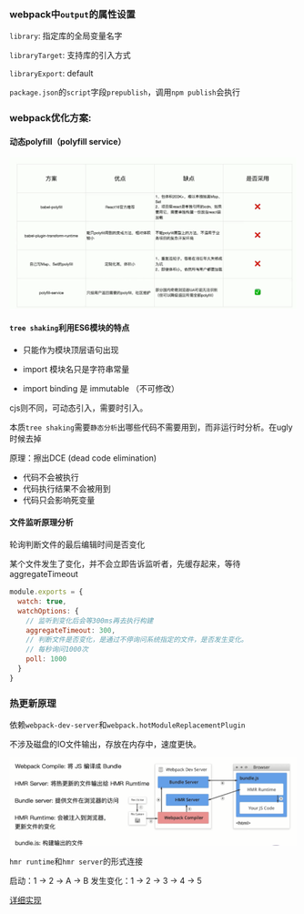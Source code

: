 ### webpack中`output`的属性设置

`library`: 指定库的全局变量名字

`libraryTarget`: 支持库的引入方式

`libraryExport`: default

`package.json`的`script`字段`prepublish`，调用`npm publish`会执行



### webpack优化方案:

#### 动态polyfill（polyfill service）
![1](./docs/1.png)


#### `tree shaking`利用ES6模块的特点
  - 只能作为模块顶层语句出现

  - import 模块名只是字符串常量 

  - import binding 是 immutable （不可修改） 

cjs则不同，可动态引入，需要时引入。

本质`tree shaking`需要`静态分析`出哪些代码不需要用到，而非运行时分析。在ugly时候去掉


原理：擦出DCE (dead code elimination)
- 代码不会被执行
- 代码执行结果不会被用到
- 代码只会影响死变量


#### 文件监听原理分析

轮询判断文件的最后编辑时间是否变化

某个文件发生了变化，并不会立即告诉监听者，先缓存起来，等待aggregateTimeout

```js
module.exports = {
  watch: true,
  watchOptions: {
    // 监听到变化后会等300ms再去执行构建
    aggregateTimeout: 300,
    // 判断文件是否变化，是通过不停询问系统指定的文件，是否发生变化。
    // 每秒询问1000次
    poll: 1000
  }
}
```


### 热更新原理

依赖`webpack-dev-server`和`webpack.hotModuleReplacementPlugin`

不涉及磁盘的IO文件输出，存放在内存中，速度更快。

![hmr](./docs/hmr.png)

`hmr runtime`和`hmr server`的形式连接

启动：1 -> 2 -> A -> B
发生变化：1 -> 2 -> 3 -> 4 -> 5

[详细实现](./webpack-hmr)